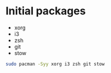 # Initial packages

- xorg
- i3
- zsh
- git
- stow


```bash
sudo pacman -Syy xorg i3 zsh git stow
```

